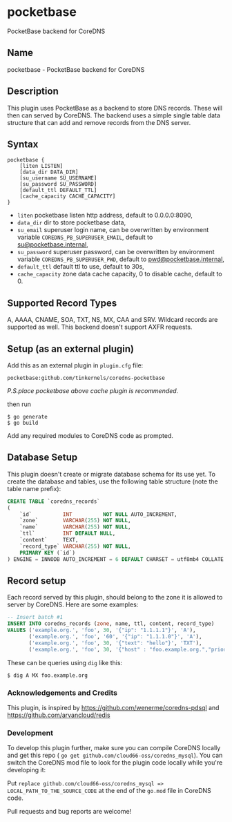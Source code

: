 # pocketbase

PocketBase backend for CoreDNS

## Name

pocketbase - PocketBase backend for CoreDNS

## Description

This plugin uses PocketBase as a backend to store DNS records. These will then can served by CoreDNS. The backend uses a
simple single table data structure that can add and remove records from the DNS server.

## Syntax

```
pocketbase {
    [liten LISTEN]
    [data_dir DATA_DIR]
    [su_username SU_USERNAME]
    [su_password SU_PASSWORD]
    [default_ttl DEFAULT_TTL]
    [cache_capacity CACHE_CAPACITY]
}
```

- `liten` pocketbase listen http address, default to 0.0.0.0:8090,
- `data_dir` dir to store pocketbase data,
- `su_email` superuser login name, can be overwritten by environment variable `COREDNS_PB_SUPERUSER_EMAIL`, default to su@pocketbase.internal,
- `su_password` superuser password, can be overwritten by environment variable `COREDNS_PB_SUPERUSER_PWD`, default to pwd@pocketbase.internal,
- `default_ttl` default ttl to use, default to 30s,
- `cache_capacity` zone data cache capacity, 0 to disable cache, default to 0.

## Supported Record Types

A, AAAA, CNAME, SOA, TXT, NS, MX, CAA and SRV. Wildcard records are supported as well. This backend doesn't support AXFR
requests.

## Setup (as an external plugin)

Add this as an external plugin in `plugin.cfg` file:

```
pocketbase:github.com/tinkernels/coredns-pocketbase
```

*P.S.place pocketbase above cache plugin is recommended.*

then run

```shell script
$ go generate
$ go build
```

Add any required modules to CoreDNS code as prompted.

## Database Setup

This plugin doesn't create or migrate database schema for its use yet. To create the database and tables, use the
following table structure (note the table name prefix):

```sql
CREATE TABLE `coredns_records`
(
    `id`          INT          NOT NULL AUTO_INCREMENT,
    `zone`        VARCHAR(255) NOT NULL,
    `name`        VARCHAR(255) NOT NULL,
    `ttl`         INT DEFAULT NULL,
    `content`     TEXT,
    `record_type` VARCHAR(255) NOT NULL,
    PRIMARY KEY (`id`)
) ENGINE = INNODB AUTO_INCREMENT = 6 DEFAULT CHARSET = utf8mb4 COLLATE = utf8mb4_0900_ai_ci;
```

## Record setup

Each record served by this plugin, should belong to the zone it is allowed to server by CoreDNS. Here are some examples:

```sql
-- Insert batch #1
INSERT INTO coredns_records (zone, name, ttl, content, record_type)
VALUES ('example.org.', 'foo', 30, '{"ip": "1.1.1.1"}', 'A'),
       ('example.org.', 'foo', '60', '{"ip": "1.1.1.0"}', 'A'),
       ('example.org.', 'foo', 30, '{"text": "hello"}', 'TXT'),
       ('example.org.', 'foo', 30, '{"host" : "foo.example.org.","priority" : 10}', 'MX');
```

These can be queries using `dig` like this:

```shell script
$ dig A MX foo.example.org 
```

### Acknowledgements and Credits

This plugin, is inspired by https://github.com/wenerme/coredns-pdsql and https://github.com/arvancloud/redis

### Development

To develop this plugin further, make sure you can compile CoreDNS locally and get this repo (
`go get github.com/cloud66-oss/coredns_mysql`). You can switch the CoreDNS mod file to look for the plugin code locally
while you're developing it:

Put `replace github.com/cloud66-oss/coredns_mysql => LOCAL_PATH_TO_THE_SOURCE_CODE` at the end of the `go.mod` file in
CoreDNS code.

Pull requests and bug reports are welcome!

